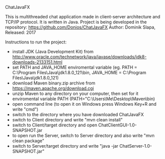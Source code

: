 ChatJavaFX

This is multithreaded chat application made in client-server architecture and TCP/IP protocol. It is written in Java. Project is being developed in the repository:
https://github.com/Donios/ChatJavaFX
Author: Dominik Slapa, Released: 2017 

Instructions to run the project:

- install JDK (Java Development Kit) from http://www.oracle.com/technetwork/java/javase/downloads/jdk8-downloads-2133151.html
- set PATH and JAVA_HOME enviromental variable (eg. PATH = C:\Program Files\Java\jdk1.8.0_121\bin, JAVA_HOME = C:\Program Files\Java\jdk1.8.0_121)
- download Maven binary.zip archive from https://maven.apache.org/download.cgi
- unzip Maven to any directory on your computer, then set for it enviromental variable PATH (PATH="C:\Users\Me\Desktop\Maven\bin)
- open command line (to open it on Windows press Windows Key+R and write "cmd")
- switch to the directory where you have downloaded ChatJavaFX
- switch to Client directory and write "mvn clean install"
- switch to Client/target directory and open ChatClientGUI-1.0-SNAPSHOT.jar
- to open run the Server, switch to Server directory and also write "mvn clean package"
- switch to Server/target directory and write "java -jar ChatServer-1.0-SNAPSHOT.jar"
 